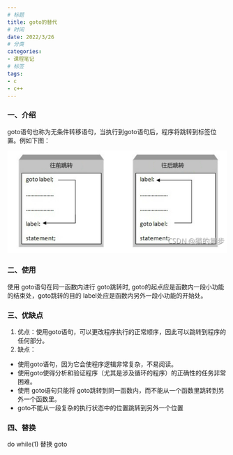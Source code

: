 ```yaml
---
# 标题
title: goto的替代
# 时间
date: 2022/3/26  
# 分类
categories: 
- 课程笔记
# 标签
tags: 
- c
- c++
---
```


### 一、介绍
goto语句也称为无条件转移语句，当执行到goto语句后，程序将跳转到标签位置。例如下图：

![](goto的替代/goto1.png)

### 二、使用
使用 goto语句在同一函数内进行 goto跳转时, goto的起点应是函数内一段小功能的结束处，goto跳转的目的 label处应是函数内另外一段小功能的开始处。

### 三、优缺点
1. 优点：使用goto语句，可以更改程序执行的正常顺序，因此可以跳转到程序的任何部分。
2. 缺点：
+ 使用goto语句，因为它会使程序逻辑非常复杂，不易阅读。
+ 使用goto使得分析和验证程序（尤其是涉及循环的程序）的正确性的任务非常困难。
+ 使用 goto语句只能将 goto跳转到同一函数内，而不能从一个函数里跳转到另外一个函数里。
+ goto不能从一段复杂的执行状态中的位置跳转到另外一个位置

### 四、替换
do while(1) 替换 goto
